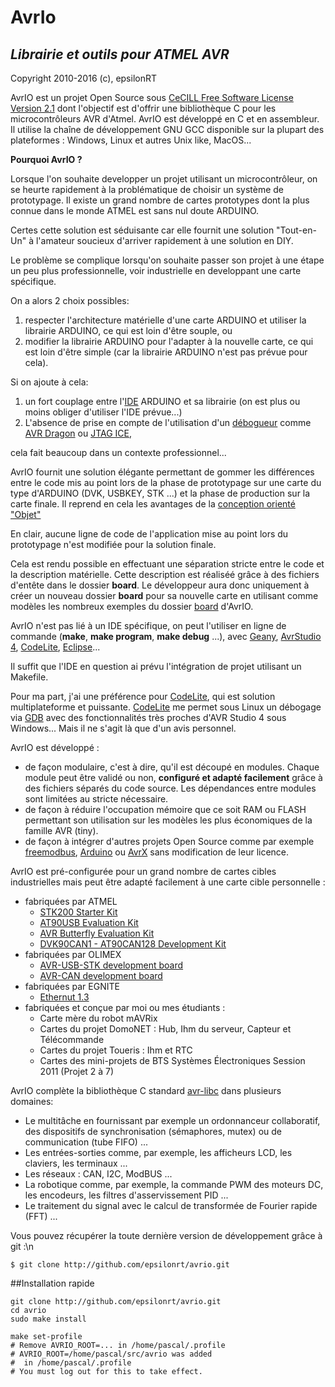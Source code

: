 # AvrIo
*Librairie et outils pour ATMEL AVR*
---
Copyright 2010-2016 (c), epsilonRT

AvrIO est un projet Open Source sous 
[CeCILL Free Software License Version 2.1](http://www.cecill.info/licences/Licence_CeCILL_V2.1-en.html)
dont l'objectif est d'offrir une bibliothèque C pour les microcontrôleurs AVR 
d'Atmel. AvrIO est développé en C et en assembleur. 
Il utilise la chaîne de développement GNU GCC disponible sur 
la plupart des plateformes : Windows, Linux et autres Unix like, MacOS...

**Pourquoi AvrIO ?**

Lorsque l'on souhaite developper un projet utilisant un microcontrôleur, on se
heurte rapidement à la problématique de choisir un système de prototypage.
Il existe un grand nombre de cartes prototypes dont la plus connue dans le monde
ATMEL est sans nul doute ARDUINO.

Certes cette solution est séduisante car elle
fournit une solution "Tout-en-Un" à l'amateur soucieux d'arriver rapidement à 
une solution en DIY.

Le problème se complique lorsqu'on souhaite passer son projet à une étape 
un peu plus professionnelle, voir industrielle en developpant une carte spécifique.

On a alors 2 choix possibles:

1. respecter l'architecture matérielle d'une carte ARDUINO et utiliser la 
  librairie ARDUINO, ce qui est loin d'être souple, ou
2. modifier la librairie ARDUINO pour l'adapter à la nouvelle carte, ce qui est
  loin d'être simple (car la librairie ARDUINO n'est pas prévue pour cela).
  
Si on ajoute à cela:

1. un fort couplage entre l'[IDE](https://fr.wikipedia.org/wiki/Environnement_de_d%C3%A9veloppement) 
  ARDUINO et sa librairie (on est plus ou moins obliger d'utiliser l'IDE prévue...)
2. L'absence de prise en compte de l'utilisation d'un 
  [débogueur](https://fr.wikipedia.org/wiki/D%C3%A9bogueur) comme 
  [AVR Dragon](http://www.atmel.com/tools/AVRDRAGON.aspx) ou
  [JTAG ICE](http://www.atmel.com/tools/JTAGICE3.aspx),

cela fait beaucoup dans un contexte professionnel...

AvrIO fournit une solution élégante permettant de gommer les différences entre
le code mis au point lors de la phase de prototypage sur une carte du type 
d'ARDUINO (DVK, USBKEY, STK ...) et la phase de production sur la carte finale.
Il reprend en cela les avantages de la 
[conception orienté "Objet"](https://fr.wikipedia.org/wiki/Programmation_orient%C3%A9e_objet)

En clair, aucune ligne de code de l'application mise au point lors du prototypage
n'est modifiée pour la solution finale.

Cela est rendu possible en effectuant une séparation stricte entre le code et
la description matérielle. Cette description est réaliséé grâce à des fichiers
d'entête dans le dossier **board**. Le développeur aura donc uniquement à créer
un nouveau dossier **board** pour sa nouvelle carte en utilisant comme modèles 
les nombreux exemples du dossier 
[board](https://github.com/epsilonrt/avrio/tree/master/board) d'AvrIO.

AvrIO n'est pas lié à un IDE spécifique, on peut l'utiliser en ligne de 
commande (**make**, **make program**, **make debug** ...), avec 
[Geany](https://www.geany.org/), 
[AvrStudio 4](http://www.atmel.com/tools/studioarchive.aspx), 
[CodeLite](http://www.codelite.org/), [Eclipse](https://eclipse.org/)... 

Il suffit que l'IDE en question ai prévu l'intégration de projet utilisant un 
Makefile.

Pour ma part, j'ai une préférence pour [CodeLite](http://www.codelite.org/), 
qui est solution multiplateforme et puissante. [CodeLite](http://www.codelite.org/)
me permet sous Linux un débogage via [GDB](https://www.gnu.org/software/gdb/) 
avec des fonctionnalités très proches d'AVR Studio 4 sous Windows... Mais il 
ne s'agit là que d'un avis personnel.

AvrIO est développé :

* de façon modulaire, c'est à dire, qu'il est découpé en modules. 
  Chaque module peut être validé ou non, **configuré et adapté facilement** 
  grâce à des fichiers séparés du code source. Les dépendances entre modules 
  sont limitées au stricte nécessaire.
* de façon à réduire l'occupation mémoire que ce soit RAM ou FLASH permettant 
  son utilisation sur les modèles les plus économiques de la famille AVR (tiny).
* de façon à intégrer d'autres projets Open Source comme par exemple 
  [freemodbus](http://freemodbus.berlios.de/), 
  [Arduino](https://github.com/arduino/Arduino) ou 
  [AvrX](http://www.epsilonrt.com/avrio/group__avrx__module.html) 
  sans modification de leur licence.

AvrIO est pré-configurée pour un grand nombre de cartes cibles industrielles 
mais peut être adapté facilement à une carte cible personnelle :

* fabriquées par ATMEL
    - [STK200 Starter Kit](http://www.atmel.com/dyn/resources/prod_documents/doc1107.pdf)
    - [AT90USB Evaluation Kit](http://www.atmel.com/dyn/resources/prod_documents/doc7627.pdf)
    - [AVR Butterfly Evaluation Kit](http://www.atmel.com/dyn/resources/prod_documents/doc4271.pdf)
    - [DVK90CAN1 - AT90CAN128 Development Kit](http://www.atmel.com/dyn/resources/prod_documents/doc4381.pdf)
* fabriquées par OLIMEX
    - [AVR-USB-STK development board](http://www.olimex.com/dev/pdf/AVR/AVR-USB-STK.pdf)
    - [AVR-CAN development board](http://www.olimex.com/dev/pdf/AVR/AVR-CAN.pdf)
* fabriquées par EGNITE
    - [Ethernut 1.3](http://www.ethernut.de/pdf/enhwm13e.pdf)
* fabriquées et conçue par moi ou mes étudiants :
    - Carte mère du robot mAVRix
    - Cartes du projet DomoNET : Hub, Ihm du serveur, Capteur et Télécommande
    - Cartes du projet Toueris : Ihm et RTC
    - Cartes des mini-projets de BTS Systèmes Électroniques Session 2011 (Projet 2 à 7)

AvrIO complète la bibliothèque C standard 
[avr-libc](http://www.nongnu.org/avr-libc/) dans plusieurs domaines:

* Le multitâche en fournissant par exemple un ordonnanceur collaboratif, des 
  dispositifs de synchronisation (sémaphores, mutex) ou de communication 
  (tube FIFO) ...
* Les entrées-sorties comme, par exemple, les afficheurs LCD, les claviers, 
  les terminaux ...
* Les réseaux : CAN, I2C, ModBUS ...
* La robotique comme, par exemple, la commande PWM des moteurs DC, 
  les encodeurs, les filtres d'asservissement PID ...
* Le traitement du signal avec le calcul de transformée de Fourier 
  rapide (FFT) ...

Vous pouvez récupérer la toute dernière version de développement grâce à git :\n

    $ git clone http://github.com/epsilonrt/avrio.git

##Installation rapide

    git clone http://github.com/epsilonrt/avrio.git
    cd avrio
    sudo make install
    
    make set-profile
    # Remove AVRIO_ROOT=... in /home/pascal/.profile
    # AVRIO_ROOT=/home/pascal/src/avrio was added
    #  in /home/pascal/.profile
    # You must log out for this to take effect.
